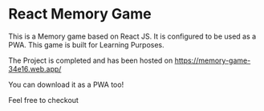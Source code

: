 # React Memory Game

This is a Memory game based on React JS. It is configured to be used as a PWA. This game is built for Learning Purposes.

The Project is completed and has been hosted on https://memory-game-34e16.web.app/ 

You can download it as a PWA too!

Feel free to checkout
